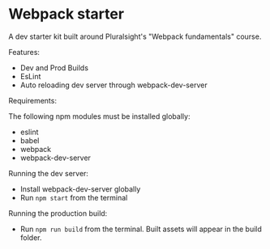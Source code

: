 # Webpack starter

A dev starter kit built around Pluralsight's "Webpack fundamentals" course.

Features:

* Dev and Prod Builds
* EsLint
* Auto reloading dev server through webpack-dev-server

Requirements:

The following npm modules must be installed globally:

* eslint
* babel
* webpack
* webpack-dev-server

Running the dev server:

* Install webpack-dev-server globally
* Run `npm start` from the  terminal

Running the production build:

* Run `npm run build` from the terminal. Built assets will appear in the build folder.
